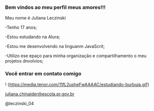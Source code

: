 ### Bem vindos ao meu perfil meus amores!!!

Meu nome é Juliana Leczinski

-Tenho 17 anos;

-Estou estudando na Alura;

-Estou me desenvolvendo na linguanm JavaScrit;

-Utilizo ese epaço para minha organização e compartilhamento o meu projetos dnvolvios;


### Você entrar em contato comigo
! {https://media.tenor.com/11fL2usheFwAAAAC/estudiando-burbuja.gif}



juliana.chinaider@escola.pr.gov.br

@leczinski_04
